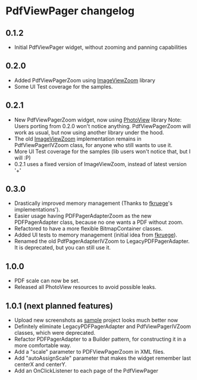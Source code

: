 # PdfViewPager changelog

0.1.2
-----

- Initial PdfViewPager widget, without zooming and panning capabilities

0.2.0
-----

- Added PdfViewPagerZoom using [ImageViewZoom][5] library
- Some UI Test coverage for the samples.

0.2.1
-----

- New PdfViewPagerZoom widget, now using [PhotoView][4] library
    Note: Users porting from 0.2.0 won't notice anything. PdfViewPagerZoom will work as usual, but now using another library under the hood.
- The old [ImageViewZoom][5] implementation remains in PdfViewPagerIVZoom class, for anyone who still wants to use it.
- More UI Test coverage for the samples (lib users won't notice that, but I will :P)
- 0.2.1 uses a fixed version of ImageViewZoom, instead of latest version '+'

0.3.0
-----

- Drastically improved memory management (Thanks to [fkruege][6]'s implementations').
- Easier usage having PDFPagerAdapterZoom as the new PDFPagerAdapter class, because no one wants a PDF without zoom.
- Refactored to have a more flexible BitmapContainer classes.
- Added UI tests to memory management (initial idea from [fkruege][6]).
- Renamed the old PdfPagerAdapterIVZoom to LegacyPDFPagerAdapter. It is deprecated, but you can still use it.

1.0.0
-----

- PDF scale can now be set.
- Released all PhotoView resources to avoid possible leaks.

1.0.1 (next planned features)
-----------------------------

- Upload new screenshots as [sample][7] project looks much better now
- Definitely eliminate LegacyPDFPagerAdapter and PdfViewPagerIVZoom classes, which were deprecated.
- Refactor PDFPagerAdapter to a Builder pattern, for constructing it in a more comfortable way.
- Add a "scale" parameter to PDFViewPagerZoom in XML files.
- Add "autoAssignScale" parameter that makes the widget remember last centerX and centerY.
- Add an OnClickListener to each page of the PdfViewPager

[4]: https://github.com/chrisbanes/PhotoView
[5]: https://github.com/sephiroth74/ImageViewZoom
[6]: https://github.com/fkruege/
[7]: https://github.com/voghDev/PdfViewPager/tree/master/sample